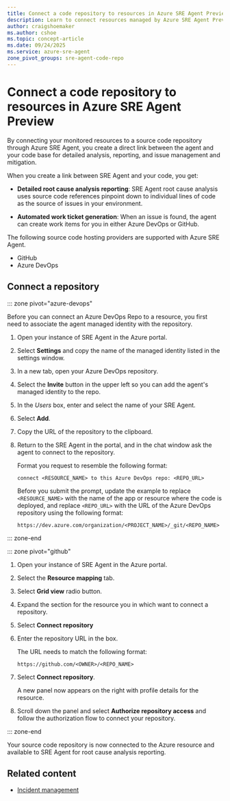 ```yaml
---
title: Connect a code repository to resources in Azure SRE Agent Preview
description: Learn to connect resources managed by Azure SRE Agent Preview to a code repository for detailed root cause analysis and summary reports.
author: craigshoemaker
ms.author: cshoe
ms.topic: concept-article
ms.date: 09/24/2025
ms.service: azure-sre-agent
zone_pivot_groups: sre-agent-code-repo
---
```


# Connect a code repository to resources in Azure SRE Agent Preview

By connecting your monitored resources to a source code repository through Azure SRE Agent, you create a direct link between the agent and your code base for detailed analysis, reporting, and issue management and mitigation.

When you create a link between SRE Agent and your code, you get:

- **Detailed root cause analysis reporting**: SRE Agent root cause analysis uses source code references pinpoint down to individual lines of code as the source of issues in your environment.

- **Automated work ticket generation**: When an issue is found, the agent can create work items for you in either Azure DevOps or GitHub.

The following source code hosting providers are supported with Azure SRE Agent.

- GitHub
- Azure DevOps

## Connect a repository

::: zone pivot="azure-devops"

Before you can connect an Azure DevOps Repo to a resource, you first need to associate the agent managed identity with the repository.

1. Open your instance of SRE Agent in the Azure portal.

1. Select **Settings** and copy the name of the managed identity listed in the settings window.

1. In a new tab, open your Azure DevOps repository.

1. Select the **Invite** button in the upper left so you can add the agent's managed identity to the repo.

1. In the *Users* box, enter and select the name of your SRE Agent.

1. Select **Add**.

1. Copy the URL of the repository to the clipboard.

1. Return to the SRE Agent in the portal, and in the chat window ask the agent to connect to the repository.

    Format you request to resemble the following format:

    ```text
    connect <RESOURCE_NAME> to this Azure DevOps repo: <REPO_URL>
    ```

    Before you submit the prompt, update the example to replace `<RESOURCE_NAME>` with the name of the app or resource where the code is deployed, and replace `<REPO_URL>` with the URL of the Azure DevOps repository using the following format:

    `https://dev.azure.com/organization/<PROJECT_NAME>/_git/<REPO_NAME>`

::: zone-end

::: zone pivot="github"

1. Open your instance of SRE Agent in the Azure portal.

1. Select the **Resource mapping** tab.

1. Select **Grid view** radio button.

1. Expand the section for the resource you in which want to connect a repository.

1. Select **Connect repository**

1. Enter the repository URL in the box.

    The URL needs to match the following format:

    `https://github.com/<OWNER>/<REPO_NAME>`

1. Select **Connect repository**.

    A new panel now appears on the right with profile details for the resource.

1. Scroll down the panel and select **Authorize repository access** and follow the authorization flow to connect your repository.

::: zone-end

Your source code repository is now connected to the Azure resource and available to SRE Agent for root cause analysis reporting.

## Related content

- [Incident management](./incident-management.md)
